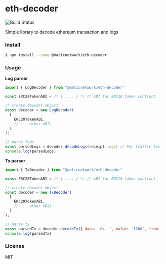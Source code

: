 # eth-decoder

![Build Status](https://github.com/maticnetwork/eth-decoder/workflows/CI/badge.svg?branch=master)

Simple library to decode ethereum transaction and logs

### Install

```bash
$ npm install --save @maticnetwork/eth-decoder
```

### Usage

**Log parser**

```js
import { LogDecoder } from "@maticnetwork/eth-decoder"

const ERC20TokenABI = /* { .... } */ // ABI for ERC20 token contract

// create decoder object
const decoder = new LogDecoder(
  [
    ERC20TokenABI,
    // ... other ABIs
  ]
);

// parse logs
const parsedLogs = decoder.decodeLogs(receipt.logs) // For truffle testsuite, use `receipt.receipt.logs`
console.log(parsedLogs)
```

**Tx parser**

```js
import { TxDecoder } from "@maticnetwork/eth-decoder"

const ERC20TokenABI = /* { .... } */ // ABI for ERC20 token contract

// create decoder object
const decoder = new TxDecoder(
  [
    ERC20TokenABI,
    // ... other ABIs
  ]
);

// parse tx
const parsedTx = decoder.decodeTx({ data: '0x..', value: '1000', from: '...', ... })
console.log(parsedTx)
```

### License

MIT
